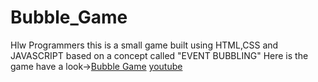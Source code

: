 # Bubble_Game
Hlw Programmers this is a small game built using HTML,CSS and JAVASCRIPT based on a concept called "EVENT BUBBLING"
Here is the game have a look->[Bubble Game](https://akashnegi9690.github.io/Bubble_Game/)
[youtube](https://youtube.com/)
